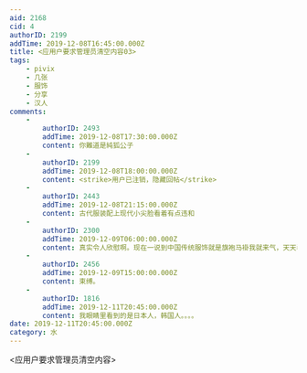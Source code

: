 ```yaml
---
aid: 2168
cid: 4
authorID: 2199
addTime: 2019-12-08T16:45:00.000Z
title: <应用户要求管理员清空内容03>
tags:
    - pivix
    - 几张
    - 服饰
    - 分享
    - 汉人
comments:
    -
        authorID: 2493
        addTime: 2019-12-08T17:30:00.000Z
        content: 你難道是純狐公子
    -
        authorID: 2199
        addTime: 2019-12-08T18:00:00.000Z
        content: <strike>用户已注销，隐藏回帖</strike>
    -
        authorID: 2443
        addTime: 2019-12-08T21:15:00.000Z
        content: 古代服装配上现代小尖脸看着有点违和
    -
        authorID: 2300
        addTime: 2019-12-09T06:00:00.000Z
        content: 真实令人欣慰啊。现在一说到中国传统服饰就是旗袍马褂我就来气，天天看着和服就心疼，现在终于看到有人画汉服了。
    -
        authorID: 2456
        addTime: 2019-12-09T15:00:00.000Z
        content: 束缚。
    -
        authorID: 1816
        addTime: 2019-12-11T20:45:00.000Z
        content: 我眼睛里看到的是日本人，韩国人。。。。
date: 2019-12-11T20:45:00.000Z
category: 水
---
```


<应用户要求管理员清空内容>
